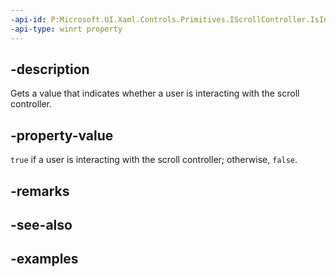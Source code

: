 ```yaml
---
-api-id: P:Microsoft.UI.Xaml.Controls.Primitives.IScrollController.IsInteracting
-api-type: winrt property
---
```


## -description

Gets a value that indicates whether a user is interacting with the scroll controller.

## -property-value

`true` if a user is interacting with the scroll controller; otherwise, `false`.

## -remarks

## -see-also

## -examples

